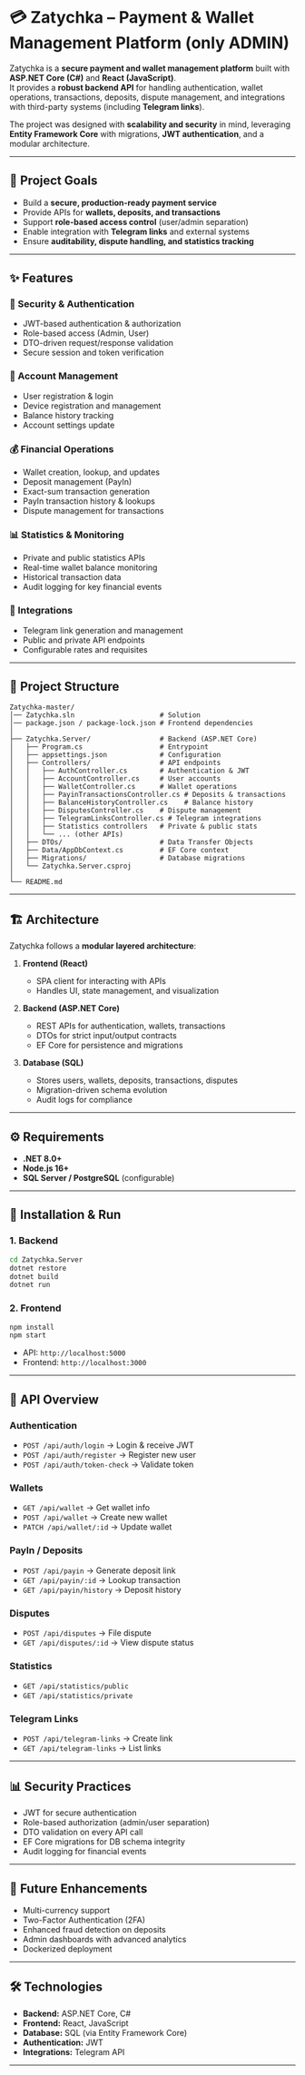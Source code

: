 # 💳 Zatychka – Payment & Wallet Management Platform (only ADMIN)

Zatychka is a **secure payment and wallet management platform** built with **ASP.NET Core (C#)** and **React (JavaScript)**.  
It provides a **robust backend API** for handling authentication, wallet operations, transactions, deposits, dispute management, and integrations with third-party systems (including **Telegram links**).  

The project was designed with **scalability and security** in mind, leveraging **Entity Framework Core** with migrations, **JWT authentication**, and a modular architecture.

---

## 🎯 Project Goals

- Build a **secure, production-ready payment service**  
- Provide APIs for **wallets, deposits, and transactions**  
- Support **role-based access control** (user/admin separation)  
- Enable integration with **Telegram links** and external systems  
- Ensure **auditability, dispute handling, and statistics tracking**  

---

## ✨ Features

### 🔐 Security & Authentication
- JWT-based authentication & authorization  
- Role-based access (Admin, User)  
- DTO-driven request/response validation  
- Secure session and token verification  

### 👤 Account Management
- User registration & login  
- Device registration and management  
- Balance history tracking  
- Account settings update  

### 💰 Financial Operations
- Wallet creation, lookup, and updates  
- Deposit management (PayIn)  
- Exact-sum transaction generation  
- PayIn transaction history & lookups  
- Dispute management for transactions  

### 📊 Statistics & Monitoring
- Private and public statistics APIs  
- Real-time wallet balance monitoring  
- Historical transaction data  
- Audit logging for key financial events  

### 📡 Integrations
- Telegram link generation and management  
- Public and private API endpoints  
- Configurable rates and requisites  

---

## 📂 Project Structure

```
Zatychka-master/
│── Zatychka.sln                     # Solution
│── package.json / package-lock.json # Frontend dependencies
│
├── Zatychka.Server/                 # Backend (ASP.NET Core)
│   ├── Program.cs                   # Entrypoint
│   ├── appsettings.json             # Configuration
│   ├── Controllers/                 # API endpoints
│   │   ├── AuthController.cs        # Authentication & JWT
│   │   ├── AccountController.cs     # User accounts
│   │   ├── WalletController.cs      # Wallet operations
│   │   ├── PayinTransactionsController.cs # Deposits & transactions
│   │   ├── BalanceHistoryController.cs    # Balance history
│   │   ├── DisputesController.cs    # Dispute management
│   │   ├── TelegramLinksController.cs # Telegram integrations
│   │   ├── Statistics controllers   # Private & public stats
│   │   └── ... (other APIs)
│   ├── DTOs/                        # Data Transfer Objects
│   ├── Data/AppDbContext.cs         # EF Core context
│   ├── Migrations/                  # Database migrations
│   └── Zatychka.Server.csproj
│
└── README.md
```

---

## 🏗️ Architecture

Zatychka follows a **modular layered architecture**:

1. **Frontend (React)**  
   - SPA client for interacting with APIs  
   - Handles UI, state management, and visualization  

2. **Backend (ASP.NET Core)**  
   - REST APIs for authentication, wallets, transactions  
   - DTOs for strict input/output contracts  
   - EF Core for persistence and migrations  

3. **Database (SQL)**  
   - Stores users, wallets, deposits, transactions, disputes  
   - Migration-driven schema evolution  
   - Audit logs for compliance  

---

## ⚙️ Requirements

- **.NET 8.0+**  
- **Node.js 16+**  
- **SQL Server / PostgreSQL** (configurable)  

---

## 🚀 Installation & Run

### 1. Backend
```bash
cd Zatychka.Server
dotnet restore
dotnet build
dotnet run
```

### 2. Frontend
```bash
npm install
npm start
```

- API: `http://localhost:5000`  
- Frontend: `http://localhost:3000`  

---

## 🔌 API Overview

### Authentication
- `POST /api/auth/login` → Login & receive JWT  
- `POST /api/auth/register` → Register new user  
- `POST /api/auth/token-check` → Validate token  

### Wallets
- `GET /api/wallet` → Get wallet info  
- `POST /api/wallet` → Create new wallet  
- `PATCH /api/wallet/:id` → Update wallet  

### PayIn / Deposits
- `POST /api/payin` → Generate deposit link  
- `GET /api/payin/:id` → Lookup transaction  
- `GET /api/payin/history` → Deposit history  

### Disputes
- `POST /api/disputes` → File dispute  
- `GET /api/disputes/:id` → View dispute status  

### Statistics
- `GET /api/statistics/public`  
- `GET /api/statistics/private`  

### Telegram Links
- `POST /api/telegram-links` → Create link  
- `GET /api/telegram-links` → List links  

---

## 📊 Security Practices

- JWT for secure authentication  
- Role-based authorization (admin/user separation)  
- DTO validation on every API call  
- EF Core migrations for DB schema integrity  
- Audit logging for financial events  

---

## 🧩 Future Enhancements

- Multi-currency support  
- Two-Factor Authentication (2FA)  
- Enhanced fraud detection on deposits  
- Admin dashboards with advanced analytics  
- Dockerized deployment  

---

## 🛠️ Technologies

- **Backend:** ASP.NET Core, C#  
- **Frontend:** React, JavaScript  
- **Database:** SQL (via Entity Framework Core)  
- **Authentication:** JWT  
- **Integrations:** Telegram API  

---
